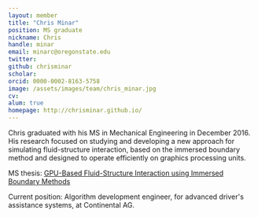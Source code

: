 ```yaml
---
layout: member
title: "Chris Minar"
position: MS graduate
nickname: Chris
handle: minar
email: minarc@oregonstate.edu
twitter:
github: chrisminar
scholar:
orcid: 0000-0002-8163-5758
image: /assets/images/team/chris_minar.jpg
cv:
alum: true
homepage: http://chrisminar.github.io/
---
```

Chris graduated with his MS in Mechanical Engineering in December 2016. His research focused on studying and developing a new approach for simulating fluid-structure interaction, based on the immersed boundary method and designed to operate efficiently on graphics processing units.

<i class="fas fa-book" aria-hidden="true"></i> MS thesis: [GPU-Based Fluid-Structure Interaction using Immersed Boundary Methods](https://ir.library.oregonstate.edu/concern/graduate_thesis_or_dissertations/gb19f9157)

Current position: Algorithm development engineer, for advanced driver's assistance systems, at Continental AG.

[Oregon State University]: http://oregonstate.edu/
[School of Mechanical, Industrial, and Manufacturing Engineering]: http://mime.oregonstate.edu
